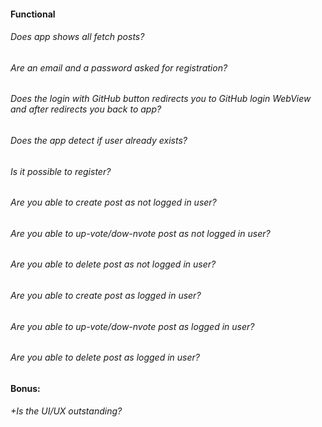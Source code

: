 #### Functional

###### Does app shows all fetch posts?

###### Are an email and a password asked for registration?

###### Does the login with GitHub button redirects you to GitHub login WebView and after redirects you back to app?

###### Does the app detect if user already exists?

###### Is it possible to register?

###### Are you able to create post as not logged in user?

###### Are you able to up-vote/dow-nvote post as not logged in user?

###### Are you able to delete post as not logged in user?

###### Are you able to create post as  logged in user?

###### Are you able to up-vote/dow-nvote post as  logged in user?

###### Are you able to delete post as  logged in user?

#### Bonus:

###### +Is the UI/UX outstanding?
